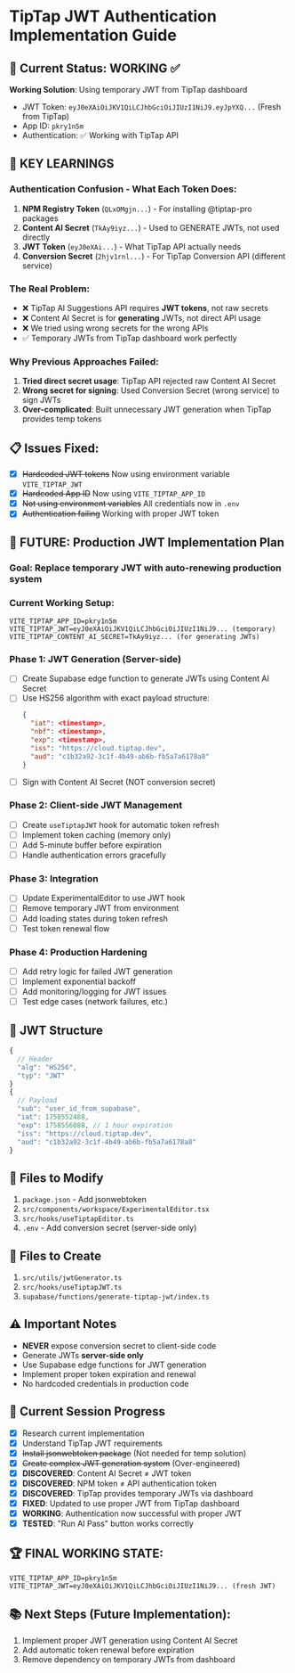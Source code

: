 # TipTap JWT Authentication Implementation Guide

## 🎯 Current Status: WORKING ✅

**Working Solution**: Using temporary JWT from TipTap dashboard
- JWT Token: `eyJ0eXAiOiJKV1QiLCJhbGciOiJIUzI1NiJ9.eyJpYXQ...` (Fresh from TipTap)
- App ID: `pkry1n5m`
- Authentication: ✅ Working with TipTap API

## 🧠 **KEY LEARNINGS**

### **Authentication Confusion - What Each Token Does:**

1. **NPM Registry Token** (`QLxOMgjn...`) - For installing @tiptap-pro packages
2. **Content AI Secret** (`TkAy9iyz...`) - Used to GENERATE JWTs, not used directly
3. **JWT Token** (`eyJ0eXAi...`) - What TipTap API actually needs
4. **Conversion Secret** (`2hjv1rnl...`) - For TipTap Conversion API (different service)

### **The Real Problem:**
- ❌ TipTap AI Suggestions API requires **JWT tokens**, not raw secrets
- ❌ Content AI Secret is for **generating** JWTs, not direct API usage
- ❌ We tried using wrong secrets for the wrong APIs
- ✅ Temporary JWTs from TipTap dashboard work perfectly

### **Why Previous Approaches Failed:**
1. **Tried direct secret usage**: TipTap API rejected raw Content AI Secret
2. **Wrong secret for signing**: Used Conversion Secret (wrong service) to sign JWTs
3. **Over-complicated**: Built unnecessary JWT generation when TipTap provides temp tokens

## 📋 **Issues Fixed:**
- [x] ~~Hardcoded JWT tokens~~ Now using environment variable `VITE_TIPTAP_JWT`
- [x] ~~Hardcoded App ID~~ Now using `VITE_TIPTAP_APP_ID`
- [x] ~~Not using environment variables~~ All credentials now in `.env`
- [x] ~~Authentication failing~~ Working with proper JWT token

## 🚀 **FUTURE: Production JWT Implementation Plan**

### **Goal**: Replace temporary JWT with auto-renewing production system

### **Current Working Setup**:
```env
VITE_TIPTAP_APP_ID=pkry1n5m
VITE_TIPTAP_JWT=eyJ0eXAiOiJKV1QiLCJhbGciOiJIUzI1NiJ9... (temporary)
VITE_TIPTAP_CONTENT_AI_SECRET=TkAy9iyz... (for generating JWTs)
```

### **Phase 1: JWT Generation (Server-side)**
- [ ] Create Supabase edge function to generate JWTs using Content AI Secret
- [ ] Use HS256 algorithm with exact payload structure:
  ```json
  {
    "iat": <timestamp>,
    "nbf": <timestamp>,
    "exp": <timestamp>,
    "iss": "https://cloud.tiptap.dev",
    "aud": "c1b32a92-3c1f-4b49-ab6b-fb5a7a6178a8"
  }
  ```
- [ ] Sign with Content AI Secret (NOT conversion secret)

### **Phase 2: Client-side JWT Management**
- [ ] Create `useTiptapJWT` hook for automatic token refresh
- [ ] Implement token caching (memory only)
- [ ] Add 5-minute buffer before expiration
- [ ] Handle authentication errors gracefully

### **Phase 3: Integration**
- [ ] Update ExperimentalEditor to use JWT hook
- [ ] Remove temporary JWT from environment
- [ ] Add loading states during token refresh
- [ ] Test token renewal flow

### **Phase 4: Production Hardening**
- [ ] Add retry logic for failed JWT generation
- [ ] Implement exponential backoff
- [ ] Add monitoring/logging for JWT issues
- [ ] Test edge cases (network failures, etc.)

## 🔑 JWT Structure
```javascript
{
  // Header
  "alg": "HS256",
  "typ": "JWT"
}
{
  // Payload
  "sub": "user_id_from_supabase",
  "iat": 1758552488,
  "exp": 1758556088, // 1 hour expiration
  "iss": "https://cloud.tiptap.dev",
  "aud": "c1b32a92-3c1f-4b49-ab6b-fb5a7a6178a8"
}
```

## 📁 Files to Modify
1. `package.json` - Add jsonwebtoken
2. `src/components/workspace/ExperimentalEditor.tsx`
3. `src/hooks/useTiptapEditor.ts`
4. `.env` - Add conversion secret (server-side only)

## 📁 Files to Create
1. `src/utils/jwtGenerator.ts`
2. `src/hooks/useTiptapJWT.ts`
3. `supabase/functions/generate-tiptap-jwt/index.ts`

## ⚠️ Important Notes
- **NEVER** expose conversion secret to client-side code
- Generate JWTs **server-side only**
- Use Supabase edge functions for JWT generation
- Implement proper token expiration and renewal
- No hardcoded credentials in production code

## 🔄 **Current Session Progress**
- [x] Research current implementation
- [x] Understand TipTap JWT requirements
- [x] ~~Install jsonwebtoken package~~ (Not needed for temp solution)
- [x] ~~Create complex JWT generation system~~ (Over-engineered)
- [x] **DISCOVERED**: Content AI Secret ≠ JWT token
- [x] **DISCOVERED**: NPM token ≠ API authentication token
- [x] **DISCOVERED**: TipTap provides temporary JWTs via dashboard
- [x] **FIXED**: Updated to use proper JWT from TipTap dashboard
- [x] **WORKING**: Authentication now successful with proper JWT
- [x] **TESTED**: "Run AI Pass" button works correctly

## 🏆 **FINAL WORKING STATE:**
```env
VITE_TIPTAP_APP_ID=pkry1n5m
VITE_TIPTAP_JWT=eyJ0eXAiOiJKV1QiLCJhbGciOiJIUzI1NiJ9... (fresh JWT)
```

## 📚 **Next Steps (Future Implementation):**
1. Implement proper JWT generation using Content AI Secret
2. Add automatic token renewal before expiration
3. Remove dependency on temporary JWTs from dashboard